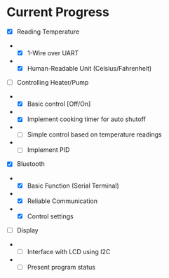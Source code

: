 # Current Progress

- [x] Reading Temperature
- - [x] 1-Wire over UART
- - [x] Human-Readable Unit (Celsius/Fahrenheit)

- [ ] Controlling Heater/Pump
- - [x] Basic control [Off/On]
- - [x] Implement cooking timer for auto shutoff
- - [ ] Simple control based on temperature readings
- - [ ] Implement PID

- [x] Bluetooth
- - [x] Basic Function (Serial Terminal)
- - [x] Reliable Communication
- - [x] Control settings

- [ ] Display
- - [ ] Interface with LCD using I2C
- - [ ] Present program status
